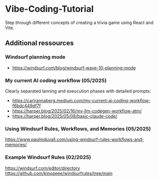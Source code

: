 # Vibe-Coding-Tutorial

Step through different concepts of creating a trivia game using React and Vite.


## Additional ressources

### Windsurf planning mode
- https://windsurf.com/blog/windsurf-wave-10-planning-mode

### My current AI coding workflow (05/2025)
Clearly separated lanning and exeucution phases with detailed prompts: 
- https://carlrannaberg.medium.com/my-current-ai-coding-workflow-f6bdc449df7f
- https://harper.blog/2025/02/16/my-llm-codegen-workflow-atm/
- https://harper.blog/2025/05/08/basic-claude-code/


### Using Windsurf Rules, Workflows, and Memories (05/2025)
https://www.paulmduvall.com/using-windsurf-rules-workflows-and-memories/


### Example Windsurf Rules (02/2025)
https://windsurf.com/editor/directory
https://github.com/kinopeee/windsurfrules/tree/main

